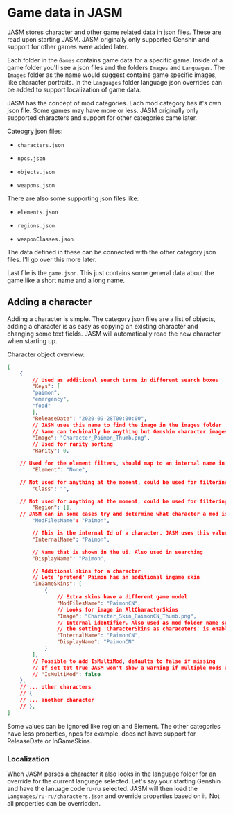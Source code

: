 # Game data in JASM
JASM stores character and other game related data in json files. These are read upon starting JASM. JASM originally only supported Genshin and support for other games were added later. 

Each folder in the `Games` contains game data for a specific game. Inside of a game folder you'll see a json files and the folders `Images` and `Languages`. The `Images` folder as the name would suggest contains game specific images, like character portraits. In the `Languages` folder language json overrides can be added to support localization of game data.

JASM has the concept of mod categories. Each mod category has it's own json file. Some games may have more or less. JASM originally only supported characters and support for other categories came later.

Cateogry json files:

- `characters.json`

- `npcs.json`

- `objects.json`

- `weapons.json`

There are also some supporting json files like:

- `elements.json`

- `regions.json`

- `weaponClasses.json`

The data defined in these can be connected with the other category json files. I'll go over this more later.

Last file is the `game.json`. This just contains some general data about the game like a short name and a long name.




## Adding a character

Adding a character is simple. The category json files are a list of objects, adding a character is as easy as copying an existing character and changing some text fields. JASM will automatically read the new character when starting up.

Character object overview:

```json
[
    {
        // Used as additional search terms in different search boxes
        "Keys": [ 
        "paimon",
        "emergency",
        "food"
        ],
        "ReleaseDate": "2020-09-28T00:00:00",
        // JASM uses this name to find the image in the images folder
        // Name can techinally be anything but Genshin character images are prefixed Character_ and suffix _Thumb. 
        "Image": "Character_Paimon_Thumb.png",
        // Used for rarity sorting
        "Rarity": 0, 

    // Used for the element filters, should map to an internal name in elements.json
        "Element": "None", 

    // Not used for anything at the moment, could be used for filtering in the future, should map to an internal name in weaponClasses.json
        "Class": "",

    // Not used for anything at the moment, could be used for filtering in the future, should map to an internal name in regions.json
        "Region": [],
    // JASM can in some cases try and determine what character a mod is for. When doing this it uses the ModFilesName text to try and find a mod file with the same name. Example file match: PaimonHeadLightMap.dds
        "ModFilesName": "Paimon",

        // This is the internal Id of a character. JASM uses this value to identify characters. It's also used as the mod folder name for a character. This has to be unique or JASM will not start!
        "InternalName": "Paimon",

        // Name that is shown in the ui. Also used in searching
        "DisplayName": "Paimon",

        // Additional skins for a character
        // Lets 'pretend' Paimon has an additional ingame skin
        "InGameSkins": [
            {
                // Extra skins have a different game model
                "ModFilesName": "PaimonCN",
                // Looks for image in AltCharacterSkins
                "Image": "Character_Skin_PaimonCN_Thumb.png",
                // Internal identifier. Also used as mod folder name suffix if
                // the setting 'CharacterSkins as characeters' is enabled
                "InternalName": "PaimonCN",
                "DisplayName": "PaimonCN"
            }
        ],
        // Possible to add IsMultiMod, defaults to false if missing
        // If set tot true JASM won't show a warning if multiple mods are enabled for the character. Used for some npcs
        // "IsMultiMod": false
    },
    // ... other characters
    // {
    // ... another character
    // },
]

```

Some values can be ignored like region and Element. The other categories have less properties, npcs for example, does not have support for ReleaseDate or InGameSkins.


### Localization

When JASM parses a character it also looks in the language folder for an override for the current language selected. Let's say your starting Genshin and have the lanuage code ru-ru selected. JASM will then load the `Languages/ru-ru/characters.json` and override properties based on it. Not all properties can be overridden.
